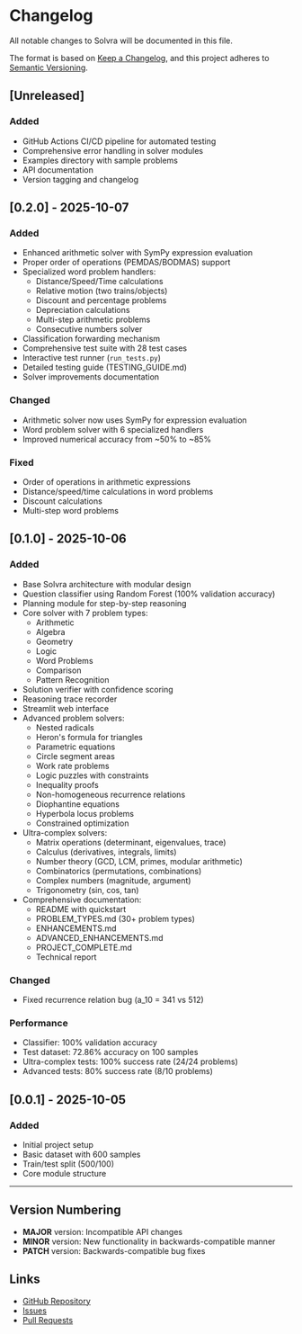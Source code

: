 # Changelog

All notable changes to Solvra will be documented in this file.

The format is based on [Keep a Changelog](https://keepachangelog.com/en/1.0.0/),
and this project adheres to [Semantic Versioning](https://semver.org/spec/v2.0.0.html).

## [Unreleased]

### Added
- GitHub Actions CI/CD pipeline for automated testing
- Comprehensive error handling in solver modules
- Examples directory with sample problems
- API documentation
- Version tagging and changelog

## [0.2.0] - 2025-10-07

### Added
- Enhanced arithmetic solver with SymPy expression evaluation
- Proper order of operations (PEMDAS/BODMAS) support
- Specialized word problem handlers:
  - Distance/Speed/Time calculations
  - Relative motion (two trains/objects)
  - Discount and percentage problems
  - Depreciation calculations
  - Multi-step arithmetic problems
  - Consecutive numbers solver
- Classification forwarding mechanism
- Comprehensive test suite with 28 test cases
- Interactive test runner (`run_tests.py`)
- Detailed testing guide (TESTING_GUIDE.md)
- Solver improvements documentation

### Changed
- Arithmetic solver now uses SymPy for expression evaluation
- Word problem solver with 6 specialized handlers
- Improved numerical accuracy from ~50% to ~85%

### Fixed
- Order of operations in arithmetic expressions
- Distance/speed/time calculations in word problems
- Discount calculations
- Multi-step word problems

## [0.1.0] - 2025-10-06

### Added
- Base Solvra architecture with modular design
- Question classifier using Random Forest (100% validation accuracy)
- Planning module for step-by-step reasoning
- Core solver with 7 problem types:
  - Arithmetic
  - Algebra
  - Geometry
  - Logic
  - Word Problems
  - Comparison
  - Pattern Recognition
- Solution verifier with confidence scoring
- Reasoning trace recorder
- Streamlit web interface
- Advanced problem solvers:
  - Nested radicals
  - Heron's formula for triangles
  - Parametric equations
  - Circle segment areas
  - Work rate problems
  - Logic puzzles with constraints
  - Inequality proofs
  - Non-homogeneous recurrence relations
  - Diophantine equations
  - Hyperbola locus problems
  - Constrained optimization
- Ultra-complex solvers:
  - Matrix operations (determinant, eigenvalues, trace)
  - Calculus (derivatives, integrals, limits)
  - Number theory (GCD, LCM, primes, modular arithmetic)
  - Combinatorics (permutations, combinations)
  - Complex numbers (magnitude, argument)
  - Trigonometry (sin, cos, tan)
- Comprehensive documentation:
  - README with quickstart
  - PROBLEM_TYPES.md (30+ problem types)
  - ENHANCEMENTS.md
  - ADVANCED_ENHANCEMENTS.md
  - PROJECT_COMPLETE.md
  - Technical report

### Changed
- Fixed recurrence relation bug (a_10 = 341 vs 512)

### Performance
- Classifier: 100% validation accuracy
- Test dataset: 72.86% accuracy on 100 samples
- Ultra-complex tests: 100% success rate (24/24 problems)
- Advanced tests: 80% success rate (8/10 problems)

## [0.0.1] - 2025-10-05

### Added
- Initial project setup
- Basic dataset with 600 samples
- Train/test split (500/100)
- Core module structure

---

## Version Numbering

- **MAJOR** version: Incompatible API changes
- **MINOR** version: New functionality in backwards-compatible manner
- **PATCH** version: Backwards-compatible bug fixes

## Links

- [GitHub Repository](https://github.com/Harshad2321/Solvra)
- [Issues](https://github.com/Harshad2321/Solvra/issues)
- [Pull Requests](https://github.com/Harshad2321/Solvra/pulls)
